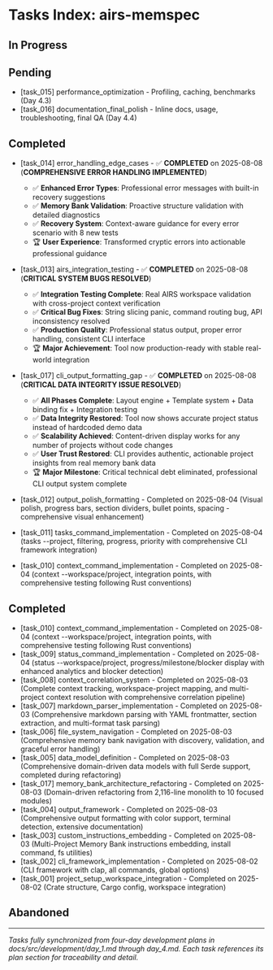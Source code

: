 # Tasks Index: airs-memspec

## In Progress

## Pending

- [task_015] performance_optimization - Profiling, caching, benchmarks (Day 4.3)
- [task_016] documentation_final_polish - Inline docs, usage, troubleshooting, final QA (Day 4.4)

## Completed

- [task_014] error_handling_edge_cases - ✅ **COMPLETED** on 2025-08-08 (**COMPREHENSIVE ERROR HANDLING IMPLEMENTED**)
  - ✅ **Enhanced Error Types**: Professional error messages with built-in recovery suggestions
  - ✅ **Memory Bank Validation**: Proactive structure validation with detailed diagnostics  
  - ✅ **Recovery System**: Context-aware guidance for every error scenario with 8 new tests
  - 🏆 **User Experience**: Transformed cryptic errors into actionable professional guidance

- [task_013] airs_integration_testing - ✅ **COMPLETED** on 2025-08-08 (**CRITICAL SYSTEM BUGS RESOLVED**)
  - ✅ **Integration Testing Complete**: Real AIRS workspace validation with cross-project context verification
  - ✅ **Critical Bug Fixes**: String slicing panic, command routing bug, API inconsistency resolved
  - ✅ **Production Quality**: Professional status output, proper error handling, consistent CLI interface
  - 🏆 **Major Achievement**: Tool now production-ready with stable real-world integration

- [task_017] cli_output_formatting_gap - ✅ **COMPLETED** on 2025-08-08 (**CRITICAL DATA INTEGRITY ISSUE RESOLVED**)
  - ✅ **All Phases Complete**: Layout engine + Template system + Data binding fix + Integration testing
  - ✅ **Data Integrity Restored**: Tool now shows accurate project status instead of hardcoded demo data
  - ✅ **Scalability Achieved**: Content-driven display works for any number of projects without code changes
  - ✅ **User Trust Restored**: CLI provides authentic, actionable project insights from real memory bank data
  - 🏆 **Major Milestone**: Critical technical debt eliminated, professional CLI output system complete

- [task_012] output_polish_formatting - Completed on 2025-08-04 (Visual polish, progress bars, section dividers, bullet points, spacing - comprehensive visual enhancement)
- [task_011] tasks_command_implementation - Completed on 2025-08-04 (tasks --project, filtering, progress, priority with comprehensive CLI framework integration)
- [task_010] context_command_implementation - Completed on 2025-08-04 (context --workspace/project, integration points, with comprehensive testing following Rust conventions)

## Completed

- [task_010] context_command_implementation - Completed on 2025-08-04 (context --workspace/project, integration points, with comprehensive testing following Rust conventions)
- [task_009] status_command_implementation - Completed on 2025-08-04 (status --workspace/project, progress/milestone/blocker display with enhanced analytics and blocker detection)
- [task_008] context_correlation_system - Completed on 2025-08-03 (Complete context tracking, workspace-project mapping, and multi-project context resolution with comprehensive correlation pipeline)
- [task_007] markdown_parser_implementation - Completed on 2025-08-03 (Comprehensive markdown parsing with YAML frontmatter, section extraction, and multi-format task parsing)
- [task_006] file_system_navigation - Completed on 2025-08-03 (Comprehensive memory bank navigation with discovery, validation, and graceful error handling)
- [task_005] data_model_definition - Completed on 2025-08-03 (Comprehensive domain-driven data models with full Serde support, completed during refactoring)
- [task_017] memory_bank_architecture_refactoring - Completed on 2025-08-03 (Domain-driven refactoring from 2,116-line monolith to 10 focused modules)
- [task_004] output_framework - Completed on 2025-08-03 (Comprehensive output formatting with color support, terminal detection, extensive documentation)
- [task_003] custom_instructions_embedding - Completed on 2025-08-03 (Multi-Project Memory Bank instructions embedding, install command, fs utilities)
- [task_002] cli_framework_implementation - Completed on 2025-08-02 (CLI framework with clap, all commands, global options)
- [task_001] project_setup_workspace_integration - Completed on 2025-08-02 (Crate structure, Cargo config, workspace integration)


## Abandoned


---

*Tasks fully synchronized from four-day development plans in docs/src/development/day_1.md through day_4.md. Each task references its plan section for traceability and detail.*
